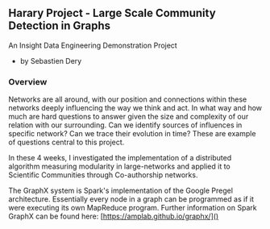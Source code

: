 ## Harary Project - Large Scale Community Detection in Graphs ##

An Insight Data Engineering Demonstration Project 
- by Sebastien Dery

### Overview ###

Networks are all around, with our position and connections within these networks deeply influencing the way we think and act. In what way and how much are hard questions to answer given the size and complexity of our relation with our surrounding. Can we identify sources of influences in specific network? Can we trace their evolution in time? These are example of questions central to this project.

In these 4 weeks, I investigated the implementation of a distributed algorithm measuring modularity in large-networks and applied it to Scientific Communities through Co-authorship networks.

The GraphX system is Spark's implementation of the Google Pregel architecture. Essentially every node in a graph can be programmed as if it were executing its own MapReduce program. Further information on Spark GraphX can be found here:  [https://amplab.github.io/graphx/]()



